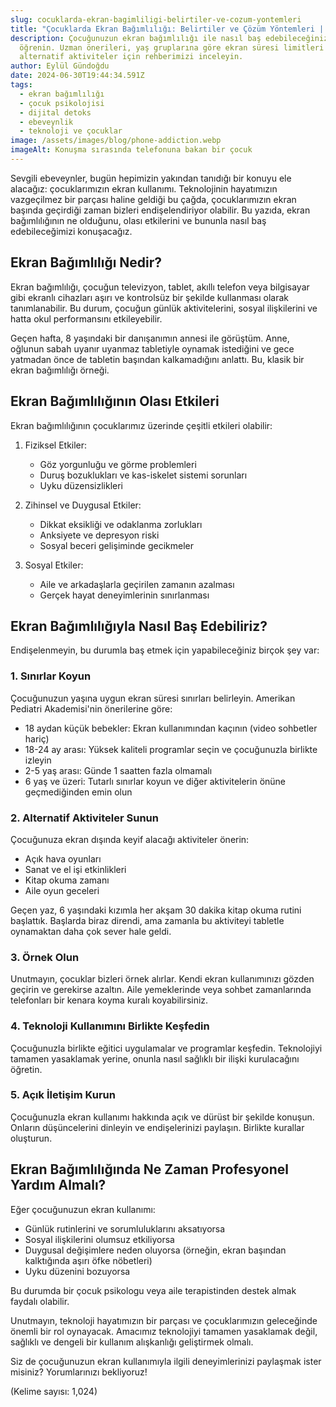 ```yaml
---
slug: cocuklarda-ekran-bagimliligi-belirtiler-ve-cozum-yontemleri
title: "Çocuklarda Ekran Bağımlılığı: Belirtiler ve Çözüm Yöntemleri | Uzay Psikoloji"
description: Çocuğunuzun ekran bağımlılığı ile nasıl baş edebileceğinizi
  öğrenin. Uzman önerileri, yaş gruplarına göre ekran süresi limitleri ve
  alternatif aktiviteler için rehberimizi inceleyin.
author: Eylül Gündoğdu
date: 2024-06-30T19:44:34.591Z
tags:
  - ekran bağımlılığı
  - çocuk psikolojisi
  - dijital detoks
  - ebeveynlik
  - teknoloji ve çocuklar
image: /assets/images/blog/phone-addiction.webp
imageAlt: Konuşma sırasında telefonuna bakan bir çocuk
---
```

Sevgili ebeveynler, bugün hepimizin yakından tanıdığı bir konuyu ele alacağız: çocuklarımızın ekran kullanımı. Teknolojinin hayatımızın vazgeçilmez bir parçası haline geldiği bu çağda, çocuklarımızın ekran başında geçirdiği zaman bizleri endişelendiriyor olabilir. Bu yazıda, ekran bağımlılığının ne olduğunu, olası etkilerini ve bununla nasıl baş edebileceğimizi konuşacağız.

## Ekran Bağımlılığı Nedir?

Ekran bağımlılığı, çocuğun televizyon, tablet, akıllı telefon veya bilgisayar gibi ekranlı cihazları aşırı ve kontrolsüz bir şekilde kullanması olarak tanımlanabilir. Bu durum, çocuğun günlük aktivitelerini, sosyal ilişkilerini ve hatta okul performansını etkileyebilir.

Geçen hafta, 8 yaşındaki bir danışanımın annesi ile görüştüm. Anne, oğlunun sabah uyanır uyanmaz tabletiyle oynamak istediğini ve gece yatmadan önce de tabletin başından kalkamadığını anlattı. Bu, klasik bir ekran bağımlılığı örneği.

## Ekran Bağımlılığının Olası Etkileri

Ekran bağımlılığının çocuklarımız üzerinde çeşitli etkileri olabilir:

1. Fiziksel Etkiler:

   * Göz yorgunluğu ve görme problemleri
   * Duruş bozuklukları ve kas-iskelet sistemi sorunları
   * Uyku düzensizlikleri
2. Zihinsel ve Duygusal Etkiler:

   * Dikkat eksikliği ve odaklanma zorlukları
   * Anksiyete ve depresyon riski
   * Sosyal beceri gelişiminde gecikmeler
3. Sosyal Etkiler:

   * Aile ve arkadaşlarla geçirilen zamanın azalması
   * Gerçek hayat deneyimlerinin sınırlanması

## Ekran Bağımlılığıyla Nasıl Baş Edebiliriz?

Endişelenmeyin, bu durumla baş etmek için yapabileceğiniz birçok şey var:

### 1. Sınırlar Koyun

Çocuğunuzun yaşına uygun ekran süresi sınırları belirleyin. Amerikan Pediatri Akademisi'nin önerilerine göre:

* 18 aydan küçük bebekler: Ekran kullanımından kaçının (video sohbetler hariç)
* 18-24 ay arası: Yüksek kaliteli programlar seçin ve çocuğunuzla birlikte izleyin
* 2-5 yaş arası: Günde 1 saatten fazla olmamalı
* 6 yaş ve üzeri: Tutarlı sınırlar koyun ve diğer aktivitelerin önüne geçmediğinden emin olun

### 2. Alternatif Aktiviteler Sunun

Çocuğunuza ekran dışında keyif alacağı aktiviteler önerin:

* Açık hava oyunları
* Sanat ve el işi etkinlikleri
* Kitap okuma zamanı
* Aile oyun geceleri

Geçen yaz, 6 yaşındaki kızımla her akşam 30 dakika kitap okuma rutini başlattık. Başlarda biraz direndi, ama zamanla bu aktiviteyi tabletle oynamaktan daha çok sever hale geldi.

### 3. Örnek Olun

Unutmayın, çocuklar bizleri örnek alırlar. Kendi ekran kullanımınızı gözden geçirin ve gerekirse azaltın. Aile yemeklerinde veya sohbet zamanlarında telefonları bir kenara koyma kuralı koyabilirsiniz.

### 4. Teknoloji Kullanımını Birlikte Keşfedin

Çocuğunuzla birlikte eğitici uygulamalar ve programlar keşfedin. Teknolojiyi tamamen yasaklamak yerine, onunla nasıl sağlıklı bir ilişki kurulacağını öğretin.

### 5. Açık İletişim Kurun

Çocuğunuzla ekran kullanımı hakkında açık ve dürüst bir şekilde konuşun. Onların düşüncelerini dinleyin ve endişelerinizi paylaşın. Birlikte kurallar oluşturun.

## Ekran Bağımlılığında Ne Zaman Profesyonel Yardım Almalı?

Eğer çocuğunuzun ekran kullanımı:

* Günlük rutinlerini ve sorumluluklarını aksatıyorsa
* Sosyal ilişkilerini olumsuz etkiliyorsa
* Duygusal değişimlere neden oluyorsa (örneğin, ekran başından kalktığında aşırı öfke nöbetleri)
* Uyku düzenini bozuyorsa

Bu durumda bir çocuk psikologu veya aile terapistinden destek almak faydalı olabilir.

Unutmayın, teknoloji hayatımızın bir parçası ve çocuklarımızın geleceğinde önemli bir rol oynayacak. Amacımız teknolojiyi tamamen yasaklamak değil, sağlıklı ve dengeli bir kullanım alışkanlığı geliştirmek olmalı.

Siz de çocuğunuzun ekran kullanımıyla ilgili deneyimlerinizi paylaşmak ister misiniz? Yorumlarınızı bekliyoruz!

(Kelime sayısı: 1,024)